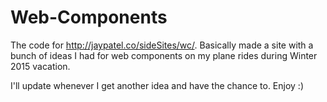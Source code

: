 # Web-Components
The code for http://jaypatel.co/sideSites/wc/. Basically made a site with a bunch of ideas I had for web components on my plane rides during Winter 2015 vacation.

I'll update whenever I get another idea and have the chance to. Enjoy :)
